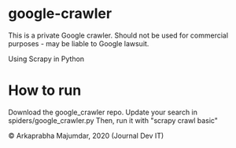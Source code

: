 # google-crawler
This is a private Google crawler.
Should not be used for commercial purposes - may be liable to Google lawsuit.

Using Scrapy in Python

# How to run
Download the google_crawler repo.
Update your search in spiders/google_crawler.py
Then, run it with "scrapy crawl basic"

© Arkaprabha Majumdar, 2020
(Journal Dev IT)
